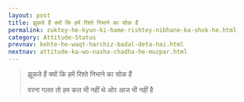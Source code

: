 ```yaml
---
layout: post
title: झूकते हैं क्यों कि हमें रिश्ते निभाने का सोक हैं
permalink: zuktey-he-kyun-ki-hame-rishtey-nibhane-ka-shok-he.html
category: Attitude-Status
prevnav: kehte-he-waqt-harchiz-badal-deta-hai.html
nextnav: attitude-ka-wo-nasha-chadha-he-muzpar.html
---
```

> झूकते हैं क्यों कि हमें रिश्ते निभाने का सोक हैं
>
> वरना गलत तो हम कल भी नहीं थे ओर आज भी नहीं है

